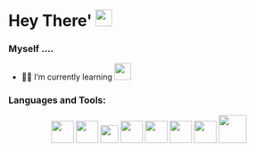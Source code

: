 <h1 align="left">Hey There' <img src="https://github.com/blackcater/blackcater/raw/main/images/Hi.gif" width="30" /></h1>
<h3 align="left">Myself ....</h3>

- :technologist: I’m currently learning <img src="https://cdn.jsdelivr.net/gh/devicons/devicon/icons/java/java-plain.svg" width="30" />

<h3 align="left">Languages and Tools:</h3>
<p align="center">
            <img src="https://cdn.jsdelivr.net/gh/devicons/devicon/icons/html5/html5-plain-wordmark.svg" width="40"/>
            <img src="https://cdn.jsdelivr.net/gh/devicons/devicon/icons/css3/css3-plain-wordmark.svg" width="40" />
            <img src="https://cdn.jsdelivr.net/gh/devicons/devicon/icons/javascript/javascript-plain.svg" width="32" />
            <img src="https://cdn.jsdelivr.net/gh/devicons/devicon/icons/bootstrap/bootstrap-plain-wordmark.svg" width="40" />
            <img src="https://cdn.jsdelivr.net/gh/devicons/devicon/icons/c/c-plain.svg" width="40" />
            <img src="https://cdn.jsdelivr.net/gh/devicons/devicon/icons/cplusplus/cplusplus-plain.svg" width="40" />
            <img src="https://cdn.jsdelivr.net/gh/devicons/devicon/icons/php/php-plain.svg" width="40" />
            <img src="https://cdn.jsdelivr.net/gh/devicons/devicon/icons/mysql/mysql-original-wordmark.svg" width="50" />          
</p>
